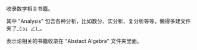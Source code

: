收录数学相关书籍。

其中 "Analysis" 包含各种分析，比如数分、实分析、复分析等等，懒得多建文件夹了_(:з」∠)_。

表示论相关的书籍收录在 "Abstact Algebra" 文件夹里面。
